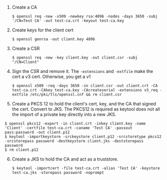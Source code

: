 1. Create a CA

   ```
   $ openssl req -new -x509 -newkey rsa:4096 -nodes -days 3650 -subj '/CN=Test CA' -out test-ca.crt -keyout test-ca.key
   ```

2. Create keys for the client cert

   ```
   $ openssl genrsa -out client.key 4096
   ```

3. Create a CSR

   ```
   $ openssl req -new -key client.key -out client.csr -subj "/CN=Client"
   ```

4. Sign the CSR and remove it.  The `-extensions` and `-extfile` make
   the cert a v3 cert.  Otherwise, you get a v1

   ```
   $ openssl x509 -req -days 3650 -in client.csr -out client.crt -CA test-ca.crt -CAkey test-ca.key -CAcreateserial -extensions v3_req -extfile /etc/pki/tls/openssl.cnf && rm client.csr
   ```

5. Create a PKCS 12 to hold the client's cert, key, and the CA that
   signed the cert.  Convert to JKS.  The PKCS12 is required as keytool
    does not all the import of a private key directly into a new JKS.

  ```
  $ openssl pkcs12 -export -in client.crt -inkey client.key -name 'Client' -certfile test-ca.crt -caname 'Test CA' -passout pass:password -out client.p12
  $ keytool -importkeystore -srckeystore client.p12 -srcstoretype pkcs12 -srcstorepass password -destkeystore client.jks -deststorepass password
  $ rm client.p12
  ```

6. Create a JKS to hold the CA and act as a truststore.

   ```
   $ keytool -importcert -file test-ca.crt -alias 'Test CA' -keystore test-ca.jks -storepass password -noprompt
   ```

